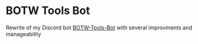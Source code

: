 # BOTW Tools Bot

Rewrite of my Discord bot [BOTW-Tools-Bot](https://github.com/ArchLeaders/BOTW-Tools-Bot) with several improvments and manageability